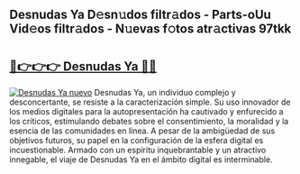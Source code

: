 ## Desnudas Ya D𝚎sn𝚞dos filtr𝚊dos - Parts-oUu Vid𝚎os filtr𝚊dos - N𝚞evas f𝚘tos atr𝚊ctivas 97tkk

# <h2><a href="http://mbaat0.tromn.icu/?c=Desnudas+Ya">🔗👉👉👉 Desnudas Ya 🔗🔗</a></h2>

[![Desnudas Ya nuevo](https://i.imgur.com/pEAQMta.gif)](http://mbaat0.tromn.icu/?c=Desnudas+Ya)
Desnudas Ya, un individuo complejo y desconcertante, se resiste a la caracterización simple. Su uso innovador de los medios digitales para la autopresentación ha cautivado y enfurecido a los críticos, estimulando debates sobre el consentimiento, la moralidad y la esencia de las comunidades en línea. A pesar de la ambigüedad de sus objetivos futuros, su papel en la configuración de la esfera digital es incuestionable. Armado con un espíritu inquebrantable y un atractivo innegable, el viaje de Desnudas Ya en el ámbito digital es interminable.

